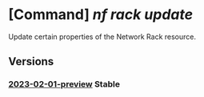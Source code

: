 # [Command] _nf rack update_

Update certain properties of the Network Rack resource.

## Versions

### [2023-02-01-preview](/Resources/mgmt-plane/L3N1YnNjcmlwdGlvbnMve30vcmVzb3VyY2Vncm91cHMve30vcHJvdmlkZXJzL21pY3Jvc29mdC5tYW5hZ2VkbmV0d29ya2ZhYnJpYy9uZXR3b3JrcmFja3Mve30=/2023-02-01-preview.xml) **Stable**

<!-- mgmt-plane /subscriptions/{}/resourcegroups/{}/providers/microsoft.managednetworkfabric/networkracks/{} 2023-02-01-preview -->
